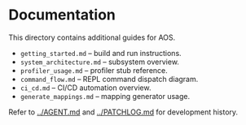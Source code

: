 # Documentation

This directory contains additional guides for AOS.

- `getting_started.md` – build and run instructions.
- `system_architecture.md` – subsystem overview.
- `profiler_usage.md` – profiler stub reference.
- `command_flow.md` – REPL command dispatch diagram.
- `ci_cd.md` – CI/CD automation overview.
- `generate_mappings.md` – mapping generator usage.

Refer to [../AGENT.md](../AGENT.md) and [../PATCHLOG.md](../PATCHLOG.md) for development history.
